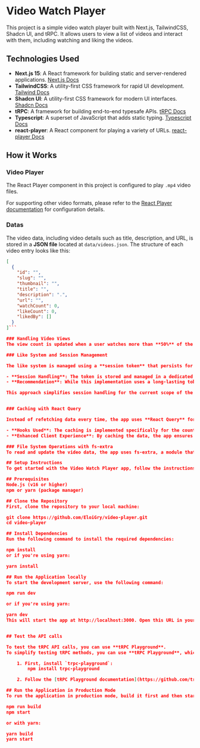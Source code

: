 # Video Watch Player

This project is a simple video watch player built with Next.js, TailwindCSS, Shadcn UI, and tRPC. It allows users to view a list of videos and interact with them, including watching and liking the videos.

## Technologies Used

- **Next.js 15**: A React framework for building static and server-rendered applications.
  [Next.js Docs](https://nextjs.org/docs)
- **TailwindCSS**: A utility-first CSS framework for rapid UI development.
  [Tailwind Docs](https://tailwindcss.com/)
- **Shadcn UI**: A utility-first CSS framework for modern UI interfaces.
  [Shadcn Docs](https://ui.shadcn.com/)
- **tRPC**: A framework for building end-to-end typesafe APIs.
  [tRPC Docs](https://trpc.io/)
- **Typescript**: A superset of JavaScript that adds static typing.
[Typescript Docs](https://www.typescriptlang.org/)
- **react-player**: A React component for playing a variety of URLs.
[react-player Docs](https://github.com/CookPete/react-player/)

## How it Works

### Video Player 
The React Player component in this project is configured to play `.mp4` video files.

For supporting other video formats, please refer to the [React Player documentation](https://github.com/CookPete/react-player/) for configuration details.

### Datas
The video data, including video details such as title, description, and URL, is stored in a **JSON file** located at `data/videos.json`. The structure of each video entry looks like this:

```json
[
  {
    "id": "",
    "slug": "",
    "thumbnail": "",
    "title": "",
    "description": ".",
    "url": "",
    "watchCount": 0,
    "likeCount": 0,
    "likedBy": []
  }
]```

### Handling Video Views
The view count is updated when a user watches more than **50%** of the video. This logic is implemented in the custom hook `useVideoPlayer.ts` using the `handleProgress` function.

### Like System and Session Management

The like system is managed using a **session token** that persists for **10 years**. Each user can like or unlike a video, and the liked status is stored in the `likedBy` array within the JSON file.

- **Session Handling**: The token is stored and managed in a dedicated session file (`actions/session.ts`).
- **Recommendation**: While this implementation uses a long-lasting token for simplicity, it is highly recommended to utilize a database and a proper session management system, such as **next-auth**, to ensure better scalability and security.

This approach simplifies session handling for the current scope of the application while leaving room for more robust solutions in the future.


### Caching with React Query

Instead of refetching data every time, the app uses **React Query** for caching API responses related to **view counts** and **like counts**. This approach reduces the number of requests and improves performance, making the experience more seamless for the client. 

- **Hooks Used**: The caching is implemented specifically for the counters using `useVideoViews` and `useVideoLike`.
- **Enhanced Client Experience**: By caching the data, the app ensures smoother interactions and avoids delays caused by frequent API calls, enhancing the overall user experience.

### File System Operations with fs-extra
To read and update the video data, the app uses fs-extra, a module that simplifies working with the file system. This module is used to read the videos.json file and write updates back to it whenever a user's like or view count is updated.

## Setup Instructions
To get started with the Video Watch Player app, follow the instructions below.

## Prerequisites
Node.js (v16 or higher)
npm or yarn (package manager)

## Clone the Repository
First, clone the repository to your local machine:

git clone https://github.com/EloiGry/video-player.git
cd video-player

## Install Dependencies 
Run the following command to install the required dependencies:

npm install
or if you're using yarn:

yarn install

## Run the Application locally
To start the development server, use the following command:

npm run dev

or if you're using yarn:

yarn dev
This will start the app at http://localhost:3000. Open this URL in your browser to see the app in action.


## Test the API calls

To test the tRPC API calls, you can use **tRPC Playground**.
To simplify testing tRPC methods, you can use **tRPC Playground**, which provides a graphical interface for testing your tRPC API calls.

    1. First, install `trpc-playground`:
        npm install trpc-playground

    2. Follow the [tRPC Playground documentation](https://github.com/trpc/trpc-playground) to set up and use the playground. It allows you to interactively test your tRPC API by providing a UI for making API calls and viewing responses.

## Run the Application in Production Mode 
To run the application in production mode, build it first and then start it:

npm run build
npm start

or with yarn:

yarn build
yarn start
